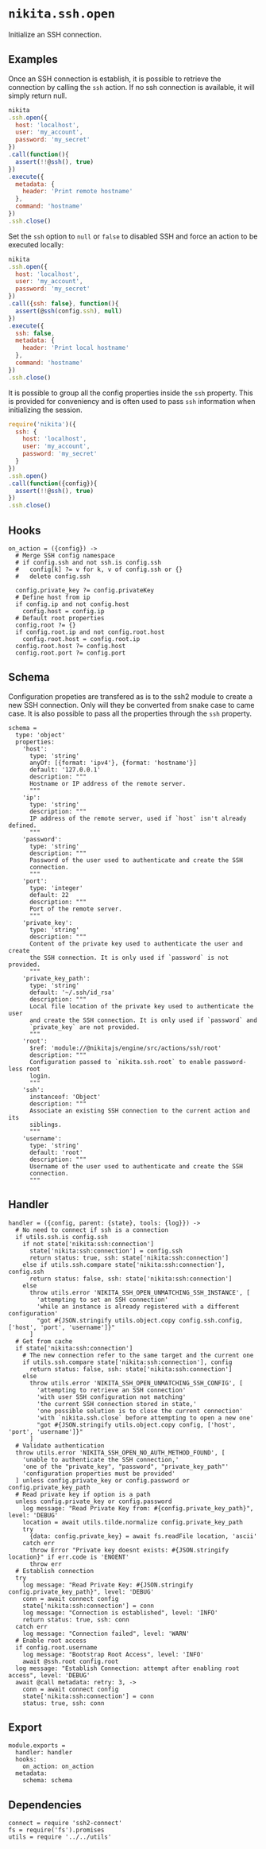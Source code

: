 
# `nikita.ssh.open`

Initialize an SSH connection.

## Examples

Once an SSH connection is establish, it is possible to retrieve the connection
by calling the `ssh` action. If no ssh connection is available, it will
simply return null.

```js
nikita
.ssh.open({
  host: 'localhost',
  user: 'my_account',
  password: 'my_secret'
})
.call(function(){
  assert(!!@ssh(), true)
})
.execute({
  metadata: {
    header: 'Print remote hostname'
  },
  command: 'hostname'
})
.ssh.close()
```

Set the `ssh` option to `null` or `false` to disabled SSH and force an action to be executed 
locally:

```js
nikita
.ssh.open({
  host: 'localhost',
  user: 'my_account',
  password: 'my_secret'
})
.call({ssh: false}, function(){
  assert(@ssh(config.ssh), null)
})
.execute({
  ssh: false,
  metadata: {
    header: 'Print local hostname'
  },
  command: 'hostname'
})
.ssh.close()
```

It is possible to group all the config properties inside the `ssh` property. This is
provided for conveniency and is often used to pass `ssh` information when
initializing the session.

```js
require('nikita')({
  ssh: {
    host: 'localhost',
    user: 'my_account',
    password: 'my_secret'
  }
})
.ssh.open()
.call(function({config}){
  assert(!!@ssh(), true)
})
.ssh.close()
```

## Hooks

    on_action = ({config}) ->
      # Merge SSH config namespace
      # if config.ssh and not ssh.is config.ssh
      #   config[k] ?= v for k, v of config.ssh or {}
      #   delete config.ssh
      
      config.private_key ?= config.privateKey
      # Define host from ip
      if config.ip and not config.host
        config.host = config.ip
      # Default root properties
      config.root ?= {}
      if config.root.ip and not config.root.host
        config.root.host = config.root.ip
      config.root.host ?= config.host
      config.root.port ?= config.port

## Schema

Configuration propeties are transfered as is to the ssh2 module to create a new SSH connection.
Only will they be converted from snake case to came case. It is also possible to
pass all the properties through the `ssh` property.

    schema =
      type: 'object'
      properties:
        'host':
          type: 'string'
          anyOf: [{format: 'ipv4'}, {format: 'hostname'}]
          default: '127.0.0.1'
          description: """
          Hostname or IP address of the remote server.
          """
        'ip':
          type: 'string'
          description: """
          IP address of the remote server, used if `host` isn't already defined.
          """
        'password':
          type: 'string'
          description: """
          Password of the user used to authenticate and create the SSH
          connection.
          """
        'port':
          type: 'integer'
          default: 22
          description: """
          Port of the remote server.
          """
        'private_key':
          type: 'string'
          description: """
          Content of the private key used to authenticate the user and create
          the SSH connection. It is only used if `password` is not provided.
          """
        'private_key_path':
          type: 'string'
          default: '~/.ssh/id_rsa'
          description: """
          Local file location of the private key used to authenticate the user
          and create the SSH connection. It is only used if `password` and
          `private_key` are not provided.
          """
        'root':
          $ref: 'module://@nikitajs/engine/src/actions/ssh/root'
          description: """
          Configuration passed to `nikita.ssh.root` to enable password-less root
          login.
          """
        'ssh':
          instanceof: 'Object'
          description: """
          Associate an existing SSH connection to the current action and its
          siblings.
          """
        'username':
          type: 'string'
          default: 'root'
          description: """
          Username of the user used to authenticate and create the SSH
          connection.
          """

## Handler

    handler = ({config, parent: {state}, tools: {log}}) ->
      # No need to connect if ssh is a connection
      if utils.ssh.is config.ssh
        if not state['nikita:ssh:connection']
          state['nikita:ssh:connection'] = config.ssh
          return status: true, ssh: state['nikita:ssh:connection']
        else if utils.ssh.compare state['nikita:ssh:connection'], config.ssh
          return status: false, ssh: state['nikita:ssh:connection']
        else
          throw utils.error 'NIKITA_SSH_OPEN_UNMATCHING_SSH_INSTANCE', [
            'attempting to set an SSH connection'
            'while an instance is already registered with a different configuration'
            "got #{JSON.stringify utils.object.copy config.ssh.config, ['host', 'port', 'username']}"
          ]
      # Get from cache
      if state['nikita:ssh:connection']
        # The new connection refer to the same target and the current one
        if utils.ssh.compare state['nikita:ssh:connection'], config
          return status: false, ssh: state['nikita:ssh:connection']
        else
          throw utils.error 'NIKITA_SSH_OPEN_UNMATCHING_SSH_CONFIG', [
            'attempting to retrieve an SSH connection'
            'with user SSH configuration not matching'
            'the current SSH connection stored in state,'
            'one possible solution is to close the current connection'
            'with `nikita.ssh.close` before attempting to open a new one'
            "got #{JSON.stringify utils.object.copy config, ['host', 'port', 'username']}"
          ]
      # Validate authentication
      throw utils.error 'NIKITA_SSH_OPEN_NO_AUTH_METHOD_FOUND', [
        'unable to authenticate the SSH connection,'
        'one of the "private_key", "password", "private_key_path"'
        'configuration properties must be provided'
      ] unless config.private_key or config.password or config.private_key_path
      # Read private key if option is a path
      unless config.private_key or config.password
        log message: "Read Private Key from: #{config.private_key_path}", level: 'DEBUG'
        location = await utils.tilde.normalize config.private_key_path
        try
          {data: config.private_key} = await fs.readFile location, 'ascii'
        catch err
          throw Error "Private key doesnt exists: #{JSON.stringify location}" if err.code is 'ENOENT'
          throw err
      # Establish connection
      try
        log message: "Read Private Key: #{JSON.stringify config.private_key_path}", level: 'DEBUG'
        conn = await connect config
        state['nikita:ssh:connection'] = conn
        log message: "Connection is established", level: 'INFO'
        return status: true, ssh: conn
      catch err
        log message: "Connection failed", level: 'WARN'
      # Enable root access
      if config.root.username
        log message: "Bootstrap Root Access", level: 'INFO'
        await @ssh.root config.root
      log message: "Establish Connection: attempt after enabling root access", level: 'DEBUG'
      await @call metadata: retry: 3, ->
        conn = await connect config
        state['nikita:ssh:connection'] = conn
        status: true, ssh: conn

## Export

    module.exports =
      handler: handler
      hooks:
        on_action: on_action
      metadata:
        schema: schema
    
## Dependencies

    connect = require 'ssh2-connect'
    fs = require('fs').promises
    utils = require '../../utils'
